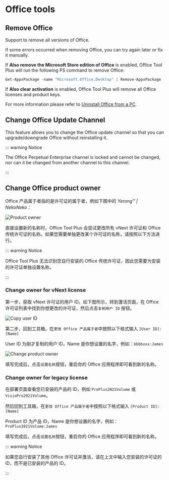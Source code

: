 # Office tools

## Remove Office

Support to remove all versions of Office.

If some errors occurred when removing Office, you can try again later or fix it manually.

If **Also remove the Microsoft Store edition of Office** is enabled, Office Tool Plus will run the following PS command to remove Office:

```powershell
Get-AppxPackage -name "Microsoft.Office.Desktop" | Remove-AppxPackage
```

If **Also clear activation** is enabled, Office Tool Plus will remove all Office licenses and product keys.

For more information please refer to [Uninstall Office from a PC](https://support.microsoft.com/en-us/office/uninstall-office-from-a-pc-9dd49b83-264a-477a-8fcc-2fdf5dbf61d8).

## Change Office Update Channel

This feature allows you to change the Office update channel so that you can upgrade/downgrade Office without reinstalling it.

::: warning Notice

The Office Perpetual Enterprise channel is locked and cannot be changed, nor can it be changed from another channel to this channel.

:::

## Change Office product owner

Office 产品属于者指的是许可证的属于者，例如下图中的 *Yerong™ | NekoNeko*：

![Product owner](/images/en-us/product-owner.webp)

直接设置新的名称时，Office Tool Plus 会尝试更改所有 vNext 许可证和 Office 传统许可证的名称。如果您需要单独更改某个许可证的名称，请按照以下方法进行。

::: warning Notice

Office Tool Plus 无法识别您自行安装的 Office 传统许可证，因此您需要为安装的许可证单独设置名称。

:::

### Change owner for vNext license

第一步，获取 vNext 许可证的用户 ID。如下图所示，转到激活页面，在 Office 许可证列表中找到你想更改的许可证，然后点击`复制用户 ID` 按钮。

![Copy user ID](/images/en-us/activation/check-vNext-license.webp)

第二步，回到工具箱，在`更改 Office 产品属于者`中按照以下格式输入 `[User ID]:[Name]`

User ID 为刚才复制的用户 ID，Name 是你想设置的名字，例如：`bbbbxxx:James`

![Change product owner](/images/en-us/toolbox/change-license-owner.webp)

填写完成后，点击`设置名称`按钮，重启你的 Office 应用程序即可看到新的名称。

### Change owner for legacy license

在部署页面查看您已安装的产品的 ID，例如 `ProPlus2021Volume` 或 `VisioPro2021Volume`。

然后回到工具箱，在`更改 Office 产品属于者`中按照以下格式输入 `[Product ID]:[Name]`

Product ID 为产品 ID，Name 是你想设置的名字，例如：`ProPlus2021Volume:James`

填写完成后，点击`设置名称`按钮，重启你的 Office 应用程序即可看到新的名称。

::: warning Notice

如果您自行安装了其他 Office 许可证并激活，请在上文中输入您安装的许可证的 ID，而不是已安装的产品的 ID。

:::

